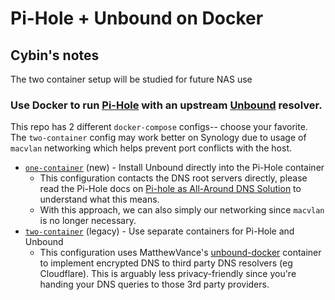# Pi-Hole + Unbound on Docker

## Cybin's notes

The two container setup will be studied for future NAS use

### Use Docker to run [Pi-Hole](https://pi-hole.net) with an upstream [Unbound](https://nlnetlabs.nl/projects/unbound/about/) resolver.

This repo has 2 different `docker-compose` configs-- choose your favorite. The `two-container` config may work better on Synology due to usage of `macvlan` networking which helps prevent port conflicts with the host.

- [`one-container`](one-container/) (new) - Install Unbound directly into the Pi-Hole container
  - This configuration contacts the DNS root servers directly, please read the Pi-Hole docs on [Pi-hole as All-Around DNS Solution](https://docs.pi-hole.net/guides/unbound/) to understand what this means.
  - With this approach, we can also simply our networking since `macvlan` is no longer necessary.
- [`two-container`](two-container/) (legacy) - Use separate containers for Pi-Hole and Unbound
  - This configuration uses MatthewVance's [unbound-docker](https://github.com/MatthewVance/unbound-docker) container to implement encrypted DNS to third party DNS resolvers (eg Cloudflare). This is arguably less privacy-friendly since you're handing your DNS queries to those 3rd party providers.
